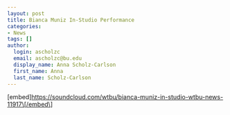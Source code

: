 ```yaml
---
layout: post
title: Bianca Muniz In-Studio Performance
categories:
- News
tags: []
author:
  login: ascholzc
  email: ascholzc@bu.edu
  display_name: Anna Scholz-Carlson
  first_name: Anna
  last_name: Scholz-Carlson
---
```

\[embed\]https://soundcloud.com/wtbu/bianca-muniz-in-studio-wtbu-news-11917\[/embed\]